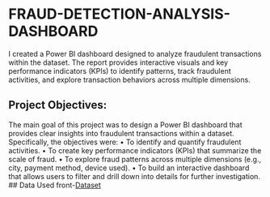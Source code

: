 # FRAUD-DETECTION-ANALYSIS-DASHBOARD
I created a Power BI dashboard designed to analyze fraudulent transactions within the dataset. The report provides interactive visuals and key performance indicators (KPIs) to identify patterns, track fraudulent activities, and explore transaction behaviors across multiple dimensions.
## Project Objectives:

The main goal of this project was to design a Power BI dashboard that provides clear insights into fraudulent transactions within a dataset. Specifically, the objectives were:
	•	To identify and quantify fraudulent activities.
	•	To create key performance indicators (KPIs) that summarize the scale of fraud.
	•	To explore fraud patterns across multiple dimensions (e.g., city, payment method, device used).
	•	To build an interactive dashboard that allows users to filter and drill down into details for further investigation.
	## Data Used
	front-<a href="https://github.com/CharityAnyaele/FRAUD-DETECTION-ANALYSIS-DASHBOARD/blob/main/FRAUD%20DETECTION%20ANALYSIS.pbix">Dataset</a>
